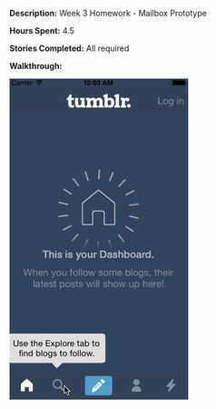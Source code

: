 **Description:** Week 3 Homework - Mailbox Prototype

**Hours Spent:** 4.5

**Stories Completed:** All required

**Walkthrough:** 

![Alt text](/TumblrPrototype.gif?raw=true "GIF Walkthrough")
